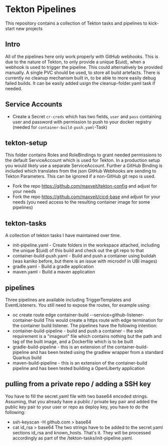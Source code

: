 # Tekton Pipelines
This repository contains a collection of Tekton tasks and pipelines to kick-start new projects

## Intro
All of the pipelines here only work properly with GitHub webhooks. This is due to the nature of Tekton, to only provide a unique $(uid), when a webhook is used to trigger the pipeline. This could alternatively be provided manually.
A single PVC should be used, to store all build artefacts. There is currently no cleanup mechanism built in, to be able to more easily debug failed builds. It can be easily added usign the cleanup-folder.yaml task if needed.

## Service Accounts
* Create a Secret `cr-creds` which has two fields, `user` and `pass` containing user and password with permission to push to your docker registry (needed for `container-build-push.yaml`-Task)

## tekton-setup
This folder contains Roles and RoleBindings to grant needed permissions to the default ServiceAccount which is used for Tekton. In a production setup you would likely use a separate ServiceAccount. Further a GitHub Binding is included which translates from the json GitHub Webhooks are sending to Tekton Parameters. This can be ignored if a non-GitHub git repo is used.
* Fork the repo https://github.com/maxveit/tekton-config and adjust for your needs
* Fork the repo https://github.com/maxveit/cicd-base and adjust for your needs (you need access to the resulting container image for some pipelines)

## tekton-tasks
A collection of tekton tasks I have maintained over time.
* init-pipeline.yaml - Create folders in the workspace attached, including the unique $(uid) of this build and check out the git repo to that
* container-build-push.yaml - Build and push a container using buildah (was kaniko before, but there is an issue with microdnf in UBI images)
* gradle.yaml - Build a gradle application
* maven.yaml - Build a maven application

## pipelines
Three pipelines are available including TriggerTemplates and EventListeners. You still need to expose the routes, for example using:
* oc create route edge container-build --service=github-listener-container-build
This would create a https route with edge termination for the container build listener. The pipelines have the following intention:
* container-build-pipeline - build and push a container - the sole requirement is a "imageurl" file which contains nothing but the path and tag of the built image, and a Dockerfile which is to be built
* gradle-build-pipeline - this is an extension of the container-build-pipeline and has been tested using the gradlew wrapper from a standard Quarkus build
* maven-build-pipeline - this is an extension of the container-build pipeline and has been tested building a OpenLiberty application

## pulling from a private repo / adding a SSH key
You have to fill the secret.yaml file with two base64 encoded strings. Assuming, that you already have a public / private key pair and added the public key pair to your user or repo as deploy key, you have to do the following:
* ssh-keyscan -H github.com > base64
* cat id_rsa > base64
The two strings have to be added to the secret.yaml sections id_rsa and known_hosts. That's it. They will be processed accordingly as part of the /tekton-tasks/init-pipeline.yaml.